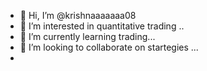 - 👋 Hi, I’m @krishnaaaaaaa08
- 👀 I’m interested in quantitative trading ..
- 🌱 I’m currently learning trading...
- 💞️ I’m looking to collaborate on startegies ...
-
<!---
krishnaaaaaaa08/krishnaaaaaaa08 is a ✨ special ✨ repository because its `README.md` (this file) appears on your GitHub profile.
You can click the Preview link to take a look at your changes.
--->

